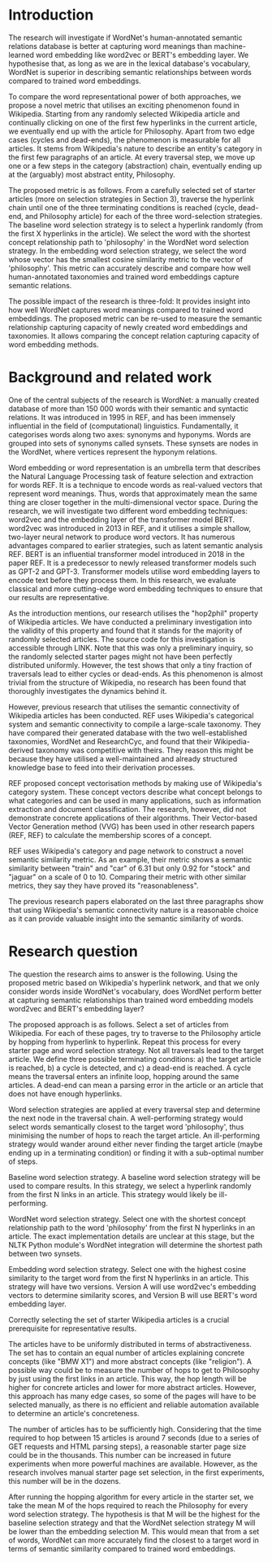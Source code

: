 # Introduction


The research will investigate if WordNet's human-annotated semantic relations database is better at capturing word meanings than machine-learned word embedding like word2vec or BERT's embedding layer. We hypothesise that, as long as we are in the lexical database's vocabulary, WordNet is superior in describing semantic relationships between words compared to trained word embeddings.

To compare the word representational power of both approaches, we propose a novel metric that utilises an exciting phenomenon found in Wikipedia. Starting from any randomly selected Wikipedia article and continually clicking on one of the first few hyperlinks in the current article, we eventually end up with the article for Philosophy. Apart from two edge cases (cycles and dead-ends), the phenomenon is measurable for all articles. It stems from Wikipedia's nature to describe an entity's category in the first few paragraphs of an article. At every traversal step, we move up one or a few steps in the category (abstraction) chain, eventually ending up at the (arguably) most abstract entity, Philosophy.

The proposed metric is as follows. From a carefully selected set of starter articles (more on selection strategies in Section 3), traverse the hyperlink chain until one of the three terminating conditions is reached (cycle, dead-end, and Philosophy article) for each of the three word-selection strategies. The baseline word selection strategy is to select a hyperlink randomly (from the first X hyperlinks in the article). We select the word with the shortest concept relationship path to 'philosophy' in the WordNet word selection strategy. In the embedding word selection strategy, we select the word whose vector has the smallest cosine similarity metric to the vector of 'philosophy'. This metric can accurately describe and compare how well human-annotated taxonomies and trained word embeddings capture semantic relations.

The possible impact of the research is three-fold:
It provides insight into how well WordNet captures word meanings compared to trained word embeddings.
The proposed metric can be re-used to measure the semantic relationship capturing capacity of newly created word embeddings and taxonomies.
It allows comparing the concept relation capturing capacity of word embedding methods.


# Background and related work


One of the central subjects of the research is WordNet: a manually created database of more than 150 000 words with their semantic and syntactic relations. It was introduced in 1995 in REF, and has been immensely influential in the field of (computational) linguistics. Fundamentally, it categorises words along two axes: synonyms and hyponyms. Words are grouped into sets of synonyms called synsets. These synsets are nodes in the WordNet, where vertices represent the hyponym relations. 

Word embedding or word representation is an umbrella term that describes the Natural Language Processing task of feature selection and extraction for words REF. It is a technique to encode words as real-valued vectors that represent word meanings. Thus, words that approximately mean the same thing are closer together in the multi-dimensional vector space. During the research, we will investigate two different word embedding techniques: word2vec and the embedding layer of the transformer model BERT. word2vec was introduced in 2013 in REF, and it utilises a simple shallow, two-layer neural network to produce word vectors. It has numerous advantages compared to earlier strategies, such as latent semantic analysis REF. BERT is an influential transformer model introduced in 2018 in the paper REF. It is a predecessor to newly released transformer models such as GPT-2 and GPT-3. Transformer models utilise word embedding layers to encode text before they process them. In this research, we evaluate classical and more cutting-edge word embedding techniques to ensure that our results are representative.

As the introduction mentions, our research utilises the "hop2phil" property of Wikipedia articles. We have conducted a preliminary investigation into the validity of this property and found that it stands for the majority of randomly selected articles. The source code for this investigation is accessible through LINK. Note that this was only a preliminary inquiry, so the randomly selected starter pages might not have been perfectly distributed uniformly. However, the test shows that only a tiny fraction of traversals lead to either cycles or dead-ends. As this phenomenon is almost trivial from the structure of Wikipedia, no research has been found that thoroughly investigates the dynamics behind it.

However, previous research that utilises the semantic connectivity of Wikipedia articles has been conducted. REF uses Wikipedia's categorical system and semantic connectivity to compile a large-scale taxonomy. They have compared their generated database with the two well-established taxonomies, WordNet and ResearchCyc, and found that their Wikipedia-derived taxonomy was competitive with theirs. They reason this might be because they have utilised a well-maintained and already structured knowledge base to feed into their derivation processes.

REF proposed concept vectorisation methods by making use of Wikipedia's category system. These concept vectors describe what concept belongs to what categories and can be used in many applications, such as information extraction and document classification. The research, however, did not demonstrate concrete applications of their algorithms. Their Vector-based Vector Generation method (VVG) has been used in other research papers (REF, REF) to calculate the membership scores of a concept.

REF uses Wikipedia's category and page network to construct a novel semantic similarity metric. As an example, their metric shows a semantic similarity between "train" and "car" of 6.31 but only 0.92 for "stock" and "jaguar" on a scale of 0 to 10. Comparing their metric with other similar metrics, they say they have proved its "reasonableness". 

The previous research papers elaborated on the last three paragraphs show that using Wikipedia's semantic connectivity nature is a reasonable choice as it can provide valuable insight into the semantic similarity of words.


# Research question


The question the research aims to answer is the following. Using the proposed metric based on Wikipedia's hyperlink network, and that we only consider words inside WordNet's vocabulary, does WordNet perform better at capturing semantic relationships than trained word embedding models word2vec and BERT's embedding layer?

The proposed approach is as follows. Select a set of articles from Wikipedia. For each of these pages, try to traverse to the Philosophy article by hopping from hyperlink to hyperlink. Repeat this process for every starter page and word selection strategy. Not all traversals lead to the target article. We define three possible terminating conditions: a) the target article is reached, b) a cycle is detected, and c) a dead-end is reached. A cycle means the traversal enters an infinite loop, hopping around the same articles. A dead-end can mean a parsing error in the article or an article that does not have enough hyperlinks.

Word selection strategies are applied at every traversal step and determine the next node in the traversal chain. A well-performing strategy would select words semantically closest to the target word 'philosophy', thus minimising the number of hops to reach the target article. An ill-performing strategy would wander around either never finding the target article (maybe ending up in a terminating condition) or finding it with a sub-optimal number of steps. 

Baseline word selection strategy. A baseline word selection strategy will be used to compare results. In this strategy, we select a hyperlink randomly from the first N links in an article. This strategy would likely be ill-performing.

WordNet word selection strategy. Select one with the shortest concept relationship path to the word 'philosophy' from the first N hyperlinks in an article. The exact implementation details are unclear at this stage, but the NLTK Python module's WordNet integration will determine the shortest path between two synsets.

Embedding word selection strategy. Select one with the highest cosine similarity to the target word from the first N hyperlinks in an article. This strategy will have two versions. Version A will use word2vec's embedding vectors to determine similarity scores, and Version B will use BERT's word embedding layer.

Correctly selecting the set of starter Wikipedia articles is a crucial prerequisite for representative results.

The articles have to be uniformly distributed in terms of abstractiveness. The set has to contain an equal number of articles explaining concrete concepts (like "BMW X1") and more abstract concepts (like "religion"). A possible way could be to measure the number of hops to get to Philosophy by just using the first links in an article. This way, the hop length will be higher for concrete articles and lower for more abstract articles. However, this approach has many edge cases, so some of the pages will have to be selected manually, as there is no efficient and reliable automation available to determine an article's concreteness.

The number of articles has to be sufficiently high. Considering that the time required to hop between 15 articles is around 7 seconds (due to a series of GET requests and HTML parsing steps), a reasonable starter page size could be in the thousands. This number can be increased in future experiments when more powerful machines are available. However, as the research involves manual starter page set selection, in the first experiments, this number will be in the dozens.

After running the hopping algorithm for every article in the starter set, we take the mean M of the hops required to reach the Philosophy for every word selection strategy. The hypothesis is that M will be the highest for the baseline selection strategy and that the WordNet selection strategy M will be lower than the embedding selection M. This would mean that from a set of words, WordNet can more accurately find the closest to a target word in terms of semantic similarity compared to trained word embeddings.